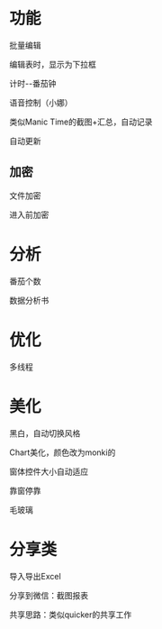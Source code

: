 # 功能

批量编辑

编辑表时，显示为下拉框

计时--番茄钟

语音控制（小娜）

类似Manic Time的截图+汇总，自动记录

自动更新

## 加密

文件加密

进入前加密



# 分析

番茄个数

数据分析书



# 优化

多线程





# 美化

黑白，自动切换风格  

Chart美化，颜色改为monki的

窗体控件大小自动适应

靠窗停靠

毛玻璃





# 分享类

导入导出Excel 

分享到微信：截图报表

共享思路：类似quicker的共享工作





